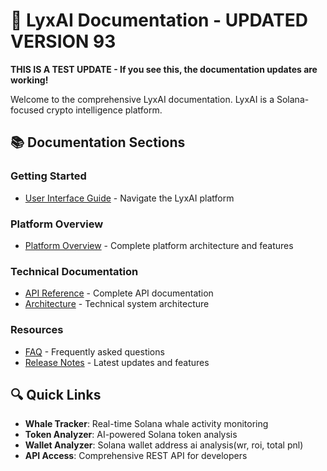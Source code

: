 # 🚀 LyxAI Documentation - UPDATED VERSION 93

**THIS IS A TEST UPDATE - If you see this, the documentation updates are working!**

Welcome to the comprehensive LyxAI documentation. LyxAI is a Solana-focused crypto intelligence platform.

## 📚 Documentation Sections

### Getting Started
- [User Interface Guide](getting-started/user-interface.md) - Navigate the LyxAI platform

### Platform Overview  
- [Platform Overview](overview/platform-overview.md) - Complete platform architecture and features

### Technical Documentation
- [API Reference](technical/api-reference.md) - Complete API documentation
- [Architecture](technical/architecture.md) - Technical system architecture

### Resources
- [FAQ](resources/faq.md) - Frequently asked questions
- [Release Notes](resources/release-notes.md) - Latest updates and features

## 🔍 Quick Links

- **Whale Tracker**: Real-time Solana whale activity monitoring
- **Token Analyzer**: AI-powered Solana token analysis
- **Wallet Analyzer**: Solana wallet address ai analysis(wr, roi, total pnl)
- **API Access**: Comprehensive REST API for developers
